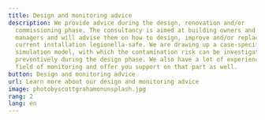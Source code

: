 ```yaml
---
title: Design and monitoring advice
description: We provide advice during the design, renovation and/or
  commissioning phase. The consultancy is aimed at building owners and property
  managers and will advise them on how to design, improve and/or replace their
  current installation legionella-safe. We are drawing up a case-specific
  simulation model, with which the contamination risk can be investigated
  preventively during the design phase. We also have a lot of experience in the
  field of monitoring and offer you support on that part as well.
button: Design and monitoring advice
url: Learn more about our design and monitoring advice
image: photobyscottgrahamonunsplash.jpg
rang: 2
lang: en
---
```

